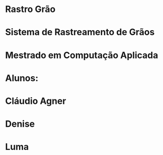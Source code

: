 # Rastro Grão
#
# Sistema de Rastreamento de Grãos
#
# Mestrado em Computação Aplicada
#
# Alunos:
#
# Cláudio Agner
# Denise
# Luma

